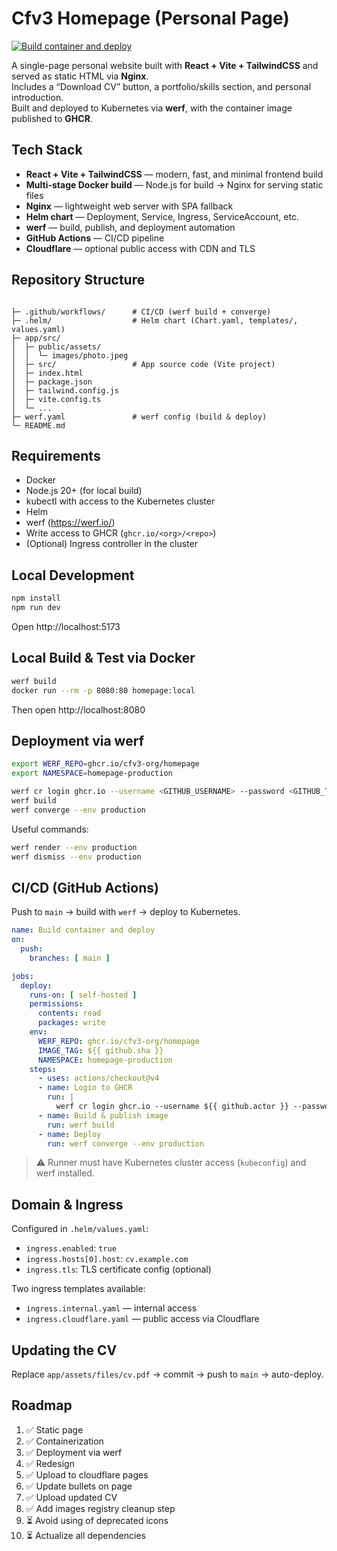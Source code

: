 # Cfv3 Homepage (Personal Page)

[![Build container and deploy](https://github.com/cfv3-org/homepage/actions/workflows/deploy-to-cloudflare.yaml/badge.svg)](https://github.com/cfv3-org/homepage/actions/workflows/deploy-to-cloudflare.yaml)

A single-page personal website built with **React + Vite + TailwindCSS** and served as static HTML via **Nginx**.  
Includes a “Download CV” button, a portfolio/skills section, and personal introduction.  
Built and deployed to Kubernetes via **werf**, with the container image published to **GHCR**.

## Tech Stack

- **React + Vite + TailwindCSS** — modern, fast, and minimal frontend build
- **Multi-stage Docker build** — Node.js for build → Nginx for serving static files
- **Nginx** — lightweight web server with SPA fallback
- **Helm chart** — Deployment, Service, Ingress, ServiceAccount, etc.
- **werf** — build, publish, and deployment automation
- **GitHub Actions** — CI/CD pipeline
- **Cloudflare** — optional public access with CDN and TLS

## Repository Structure

```

├─ .github/workflows/      # CI/CD (werf build + converge)
├─ .helm/                  # Helm chart (Chart.yaml, templates/, values.yaml)
├─ app/src/
│  ├─ public/assets/
│  │  └─ images/photo.jpeg
│  ├─ src/                 # App source code (Vite project)
│  ├─ index.html
│  ├─ package.json
│  ├─ tailwind.config.js
│  ├─ vite.config.ts
│  └─ ...
├─ werf.yaml               # werf config (build & deploy)
└─ README.md
```

## Requirements

- Docker
- Node.js 20+ (for local build)
- kubectl with access to the Kubernetes cluster
- Helm
- werf (https://werf.io/)
- Write access to GHCR (`ghcr.io/<org>/<repo>`)
- (Optional) Ingress controller in the cluster

## Local Development

```bash
npm install
npm run dev
```

Open http://localhost:5173

## Local Build & Test via Docker

```bash
werf build
docker run --rm -p 8080:80 homepage:local
```
Then open http://localhost:8080

## Deployment via werf

```bash
export WERF_REPO=ghcr.io/cfv3-org/homepage
export NAMESPACE=homepage-production

werf cr login ghcr.io --username <GITHUB_USERNAME> --password <GITHUB_TOKEN>
werf build
werf converge --env production
```

Useful commands:
```bash
werf render --env production
werf dismiss --env production
```

## CI/CD (GitHub Actions)

Push to `main` → build with `werf` → deploy to Kubernetes.

```yaml
name: Build container and deploy
on:
  push:
    branches: [ main ]

jobs:
  deploy:
    runs-on: [ self-hosted ]
    permissions:
      contents: read
      packages: write
    env:
      WERF_REPO: ghcr.io/cfv3-org/homepage
      IMAGE_TAG: ${{ github.sha }}
      NAMESPACE: homepage-production
    steps:
      - uses: actions/checkout@v4
      - name: Login to GHCR
        run: |
          werf cr login ghcr.io --username ${{ github.actor }} --password ${{ secrets.GITHUB_TOKEN }}
      - name: Build & publish image
        run: werf build
      - name: Deploy
        run: werf converge --env production
```

> ⚠️ Runner must have Kubernetes cluster access (`kubeconfig`) and werf installed.

## Domain & Ingress

Configured in `.helm/values.yaml`:
- `ingress.enabled`: `true`
- `ingress.hosts[0].host`: `cv.example.com`
- `ingress.tls`: TLS certificate config (optional)

Two ingress templates available:
- `ingress.internal.yaml` — internal access
- `ingress.cloudflare.yaml` — public access via Cloudflare

## Updating the CV

Replace `app/assets/files/cv.pdf` → commit → push to `main` → auto-deploy.

## Roadmap

1.  ✅ Static page
2.  ✅ Containerization
3.  ✅ Deployment via werf
4.  ✅ Redesign  
5.  ✅ Upload to cloudflare pages  
6.  ✅ Update bullets on page
7.  ✅ Upload updated CV
8.  ✅ Add images registry cleanup step
9.  ⏳ Avoid using of deprecated icons
10. ⏳ Actualize all dependencies
